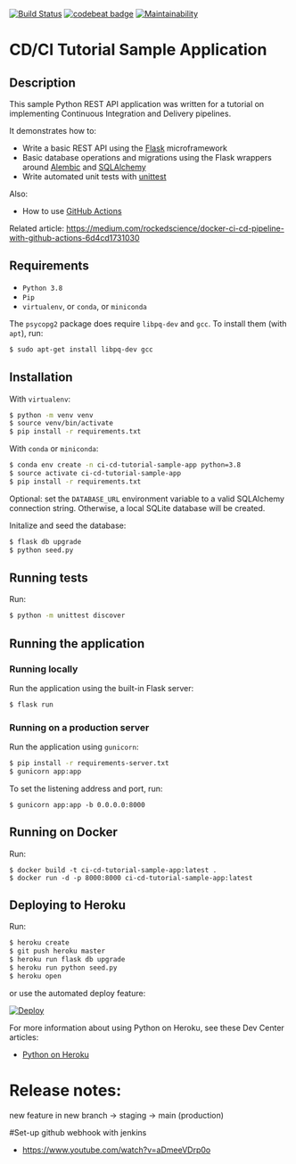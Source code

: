 [![Build Status](https://travis-ci.org/edonosotti/ci-cd-tutorial-sample-app.svg?branch=master)](https://travis-ci.org/edonosotti/ci-cd-tutorial-sample-app)
[![codebeat badge](https://codebeat.co/badges/0e006c74-a2f9-4f34-9cf4-2378fb7d995a)](https://codebeat.co/projects/github-com-edonosotti-ci-cd-tutorial-sample-app-master)
[![Maintainability](https://api.codeclimate.com/v1/badges/e14a2647843de209fd5e/maintainability)](https://codeclimate.com/github/edonosotti/ci-cd-tutorial-sample-app/maintainability)

# CD/CI Tutorial Sample Application

## Description

This sample Python REST API application was written for a tutorial on implementing Continuous Integration and Delivery pipelines.

It demonstrates how to:

 * Write a basic REST API using the [Flask](http://flask.pocoo.org) microframework
 * Basic database operations and migrations using the Flask wrappers around [Alembic](https://bitbucket.org/zzzeek/alembic) and [SQLAlchemy](https://www.sqlalchemy.org)
 * Write automated unit tests with [unittest](https://docs.python.org/2/library/unittest.html)

Also:

 * How to use [GitHub Actions](https://github.com/features/actions)

Related article: https://medium.com/rockedscience/docker-ci-cd-pipeline-with-github-actions-6d4cd1731030

## Requirements

 * `Python 3.8`
 * `Pip`
 * `virtualenv`, or `conda`, or `miniconda`

The `psycopg2` package does require `libpq-dev` and `gcc`.
To install them (with `apt`), run:

```sh
$ sudo apt-get install libpq-dev gcc
```

## Installation

With `virtualenv`:

```sh
$ python -m venv venv
$ source venv/bin/activate
$ pip install -r requirements.txt
```

With `conda` or `miniconda`:

```sh
$ conda env create -n ci-cd-tutorial-sample-app python=3.8
$ source activate ci-cd-tutorial-sample-app
$ pip install -r requirements.txt
```

Optional: set the `DATABASE_URL` environment variable to a valid SQLAlchemy connection string. Otherwise, a local SQLite database will be created.

Initalize and seed the database:

```sh
$ flask db upgrade
$ python seed.py
```

## Running tests

Run:

```sh
$ python -m unittest discover
```

## Running the application

### Running locally

Run the application using the built-in Flask server:

```sh
$ flask run
```

### Running on a production server

Run the application using `gunicorn`:

```sh
$ pip install -r requirements-server.txt
$ gunicorn app:app
```

To set the listening address and port, run:

```
$ gunicorn app:app -b 0.0.0.0:8000
```

## Running on Docker

Run:

```
$ docker build -t ci-cd-tutorial-sample-app:latest .
$ docker run -d -p 8000:8000 ci-cd-tutorial-sample-app:latest
```

## Deploying to Heroku

Run:

```sh
$ heroku create
$ git push heroku master
$ heroku run flask db upgrade
$ heroku run python seed.py
$ heroku open
```

or use the automated deploy feature:

[![Deploy](https://www.herokucdn.com/deploy/button.svg)](https://heroku.com/deploy)

For more information about using Python on Heroku, see these Dev Center articles:

 - [Python on Heroku](https://devcenter.heroku.com/categories/python)
# Release notes:
new feature in new branch -> staging -> main (production)

#Set-up github webhook with jenkins 
- https://www.youtube.com/watch?v=aDmeeVDrp0o
